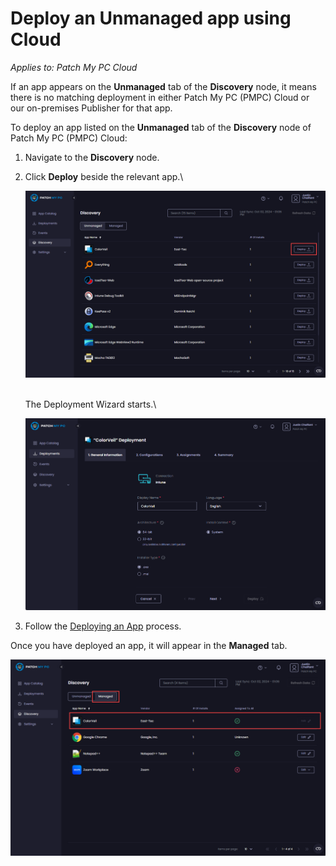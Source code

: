 # Deploy an Unmanaged app using Cloud

_Applies to: Patch My PC Cloud_

If an app appears on the **Unmanaged** tab of the **Discovery** node, it means there is no matching deployment in either Patch My PC (PMPC) Cloud or our on-premises Publisher for that app.

To deploy an app listed on the **Unmanaged** tab of the **Discovery** node of Patch My PC (PMPC) Cloud:

1. Navigate to the **Discovery** node.
2.  Click **Deploy** beside the relevant app.\


    ![Clicking "Deploy" beside the relevant the app](/_images/image-(417).png "Clicking “Deploy” beside the relevant the app")

    \
    The Deployment Wizard starts.\


    !["Deployment wizard" starting](/_images/image-(533).png "“Deployment wizard” starting")
3. Follow the [Deploying an App](../cloud-deployments/deploying-an-app-using-cloud/) process.

Once you have deployed an app, it will appear in the **Managed** tab.

![Deployed app now appears on the "Managed" tab](/_images/image-(418).png "Deployed app now appears on the “Managed” tab")
